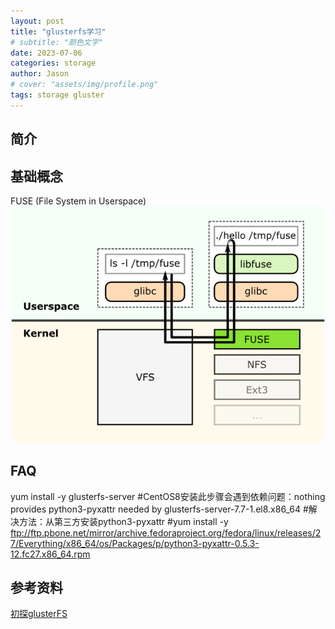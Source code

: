 ```yaml
---
layout: post
title: "glusterfs学习"
# subtitle: "颜色文字"
date: 2023-07-06
categories: storage
author: Jason
# cover: "assets/img/profile.png"
tags: storage gluster
---
```




## 简介

## 基础概念

FUSE (File System in Userspace)
![Alt text](image.png)


## FAQ

yum install -y glusterfs-server
#CentOS8安装此步骤会遇到依赖问题：nothing provides python3-pyxattr needed by glusterfs-server-7.7-1.el8.x86_64
#解决方法：从第三方安装python3-pyxattr 
#yum install -y ftp://ftp.pbone.net/mirror/archive.fedoraproject.org/fedora/linux/releases/27/Everything/x86_64/os/Packages/p/python3-pyxattr-0.5.3-12.fc27.x86_64.rpm


## 参考资料

[初探glusterFS](https://www.cnblogs.com/ltzhang/p/13657317.html)

